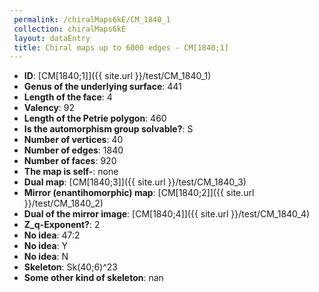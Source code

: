 ```yaml
--- 
 permalink: /chiralMaps6kE/CM_1840_1 
 collection: chiralMaps6kE
 layout: dataEntry
 title: Chiral maps up to 6000 edges - CM[1840;1]
---
```


- **ID**: [CM[1840;1]]({{ site.url }}/test/CM_1840_1)
- **Genus of the underlying surface**: 441
- **Length of the face**: 4
- **Valency**: 92
- **Length of the Petrie polygon**: 460
- **Is the automorphism group solvable?**: S
- **Number of vertices**: 40
- **Number of edges**: 1840
- **Number of faces**: 920
- **The map is self-**: none
- **Dual map**: [CM[1840;3]]({{ site.url }}/test/CM_1840_3)
- **Mirror (enantihomorphic) map**: [CM[1840;2]]({{ site.url }}/test/CM_1840_2)
- **Dual of the mirror image**: [CM[1840;4]]({{ site.url }}/test/CM_1840_4)
- **Z_q-Exponent?**: 2
- **No idea**:  47:2
- **No idea**: Y
- **No idea**: N
- **Skeleton**: Sk(40;6)^23
- **Some other kind of skeleton**: nan
